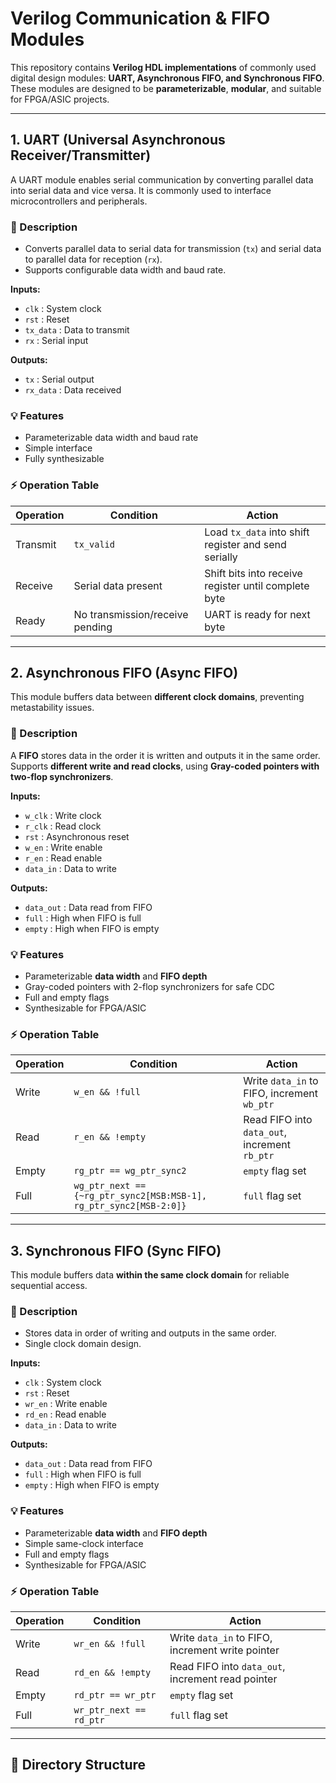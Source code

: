 # Verilog Communication & FIFO Modules

This repository contains **Verilog HDL implementations** of commonly used digital design modules: **UART, Asynchronous FIFO, and Synchronous FIFO**. These modules are designed to be **parameterizable**, **modular**, and suitable for FPGA/ASIC projects.

---

## 1. UART (Universal Asynchronous Receiver/Transmitter)

A UART module enables serial communication by converting parallel data into serial data and vice versa. It is commonly used to interface microcontrollers and peripherals.

### 📘 Description
- Converts parallel data to serial data for transmission (`tx`) and serial data to parallel data for reception (`rx`).  
- Supports configurable data width and baud rate.  

**Inputs:**
- `clk` : System clock  
- `rst` : Reset  
- `tx_data` : Data to transmit  
- `rx` : Serial input  

**Outputs:**
- `tx` : Serial output  
- `rx_data` : Data received  

### 💡 Features
- Parameterizable data width and baud rate  
- Simple interface  
- Fully synthesizable  

### ⚡ Operation Table

| Operation      | Condition          | Action                                  |
|----------------|------------------|----------------------------------------|
| Transmit       | `tx_valid`        | Load `tx_data` into shift register and send serially |
| Receive        | Serial data present | Shift bits into receive register until complete byte |
| Ready          | No transmission/receive pending | UART is ready for next byte |

---

## 2. Asynchronous FIFO (Async FIFO)

This module buffers data between **different clock domains**, preventing metastability issues.

### 📘 Description
A **FIFO** stores data in the order it is written and outputs it in the same order.  
Supports **different write and read clocks**, using **Gray-coded pointers with two-flop synchronizers**.

**Inputs:**
- `w_clk` : Write clock  
- `r_clk` : Read clock  
- `rst` : Asynchronous reset  
- `w_en` : Write enable  
- `r_en` : Read enable  
- `data_in` : Data to write  

**Outputs:**
- `data_out` : Data read from FIFO  
- `full` : High when FIFO is full  
- `empty` : High when FIFO is empty  

### 💡 Features
- Parameterizable **data width** and **FIFO depth**  
- Gray-coded pointers with 2-flop synchronizers for safe CDC  
- Full and empty flags  
- Synthesizable for FPGA/ASIC  

### ⚡ Operation Table

| Operation       | Condition                     | Action                                         |
|-----------------|-------------------------------|-----------------------------------------------|
| Write           | `w_en && !full`               | Write `data_in` to FIFO, increment `wb_ptr`  |
| Read            | `r_en && !empty`              | Read FIFO into `data_out`, increment `rb_ptr` |
| Empty           | `rg_ptr == wg_ptr_sync2`      | `empty` flag set                              |
| Full            | `wg_ptr_next == {~rg_ptr_sync2[MSB:MSB-1], rg_ptr_sync2[MSB-2:0]}` | `full` flag set |

---

## 3. Synchronous FIFO (Sync FIFO)

This module buffers data **within the same clock domain** for reliable sequential access.

### 📘 Description
- Stores data in order of writing and outputs in the same order.  
- Single clock domain design.  

**Inputs:**
- `clk` : System clock  
- `rst` : Reset  
- `wr_en` : Write enable  
- `rd_en` : Read enable  
- `data_in` : Data to write  

**Outputs:**
- `data_out` : Data read from FIFO  
- `full` : High when FIFO is full  
- `empty` : High when FIFO is empty  

### 💡 Features
- Parameterizable **data width** and **FIFO depth**  
- Simple same-clock interface  
- Full and empty flags  
- Synthesizable for FPGA/ASIC  

### ⚡ Operation Table

| Operation       | Condition           | Action                                      |
|-----------------|-------------------|--------------------------------------------|
| Write           | `wr_en && !full`    | Write `data_in` to FIFO, increment write pointer |
| Read            | `rd_en && !empty`   | Read FIFO into `data_out`, increment read pointer |
| Empty           | `rd_ptr == wr_ptr`  | `empty` flag set                            |
| Full            | `wr_ptr_next == rd_ptr` | `full` flag set                          |

---

## 📂 Directory Structure
